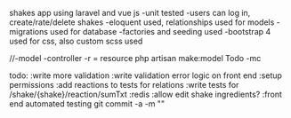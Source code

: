 shakes app using laravel and vue js
-unit tested
-users can log in, create/rate/delete shakes
-eloquent used, relationships used for models
-migrations used for database 
-factories and seeding used
-bootstrap 4 used for css, also custom scss used


//-model -controller -r = resource
php artisan make:model Todo -mc

todo: 
	:write more validation
	:write validation error logic on front end 
	:setup permissions
	:add reactions to tests for relations
    :write tests for /shake/{shake}/reaction/sumTxt
    :redis
    :allow edit shake ingredients?
    :front end automated testing
git commit -a -m ""
